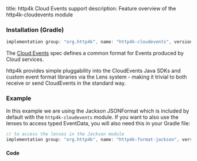 title: http4k Cloud Events support
description: Feature overview of the http4k-cloudevents module

### Installation (Gradle)

```groovy
implementation group: "org.http4k", name: "http4k-cloudevents", version: "4.30.0.0"
```

The [Cloud Events](https://cloudevents.io/) spec defines a common format for Events produced by Cloud services.

http4k provides simple pluggability into the CloudEvents Java SDKs and custom event format libraries via the Lens system - making it trivial to both receive or send CloudEvents in the standard way.

### Example 

In this example we are using the Jackson JSONFormat which is included by default with the `http4k-cloudevents` module. If you want to also use the lenses to access typed EventData, you will also need this in your Gradle file:

```groovy
// to access the lenses in the Jackson module
implementation group: "org.http4k", name: "http4k-format-jackson", version: "4.30.0.0"

```

#### Code [<img class="octocat"/>](https://github.com/http4k/http4k/blob/master/src/docs/guide/reference/cloud_events/example.kt)

<script src="https://gist-it.appspot.com/https://github.com/http4k/http4k/blob/master/src/docs/guide/reference/cloud_events/example.kt"></script>

